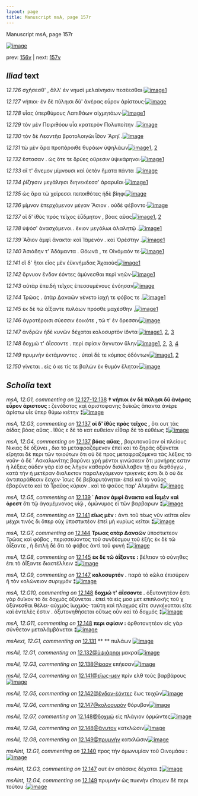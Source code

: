 ```yaml
---
layout: page
title: Manuscript msA, page 157r
---
```


Manuscript msA, page 157r

[![image](http://www.homermultitext.org/iipsrv?OBJ=IIP,1.0&FIF=/project/homer/pyramidal/deepzoom/hmt/vaimg/2017a/VA157RN_0328.tif&WID=100&CVT=JPEG)](http://www.homermultitext.org/ict2/?urn=urn:cite2:hmt:vaimg.2017a:VA157RN_0328)

prev:  [156v](../156v) | next:  [157v](../157v)

## *Iliad* text

*12.126* <a id="12.126"/> σχήσεσθ' , ἂλλ' ἐν νηυσὶ μελαίνηισιν πεσέεσθαι·[![image](http://www.homermultitext.org/iipsrv?OBJ=IIP,1.0&FIF=/project/homer/pyramidal/deepzoom/hmt/vaimg/2017a/VA157RN_0328.tif&RGN=0.1782,0.2066,0.4034,0.0233&WID=1000&CVT=JPEG)](http://www.homermultitext.org/ict2/?urn=urn:cite2:hmt:vaimg.2017a:VA157RN_0328@0.1782,0.2066,0.4034,0.0233)[1](#msAim_12.G1)

*12.127* <a id="12.127"/> νήπιοι· ἐν δὲ πύληισι δύ' ἀνέρας εὗρον ἀρίστους·[![image](http://www.homermultitext.org/iipsrv?OBJ=IIP,1.0&FIF=/project/homer/pyramidal/deepzoom/hmt/vaimg/2017a/VA157RN_0328.tif&RGN=0.1782,0.2269,0.4034,0.0233&WID=1000&CVT=JPEG)](http://www.homermultitext.org/ict2/?urn=urn:cite2:hmt:vaimg.2017a:VA157RN_0328@0.1782,0.2269,0.4034,0.0233)

*12.128* <a id="12.128"/> υἷας ὑπερθύμους Λαπιθάων αἰχμητάων·[![image](http://www.homermultitext.org/iipsrv?OBJ=IIP,1.0&FIF=/project/homer/pyramidal/deepzoom/hmt/vaimg/2017a/VA157RN_0328.tif&RGN=0.1762,0.2464,0.3854,0.0248&WID=1000&CVT=JPEG)](http://www.homermultitext.org/ict2/?urn=urn:cite2:hmt:vaimg.2017a:VA157RN_0328@0.1762,0.2464,0.3854,0.0248)[1](#msA_12.G2)

*12.129* <a id="12.129"/> τὸν μὲν Πειριθόου υἷα κρατερὸν Πολυποίτην .[![image](http://www.homermultitext.org/iipsrv?OBJ=IIP,1.0&FIF=/project/homer/pyramidal/deepzoom/hmt/vaimg/2017a/VA157RN_0328.tif&RGN=0.1782,0.2652,0.3854,0.0225&WID=1000&CVT=JPEG)](http://www.homermultitext.org/ict2/?urn=urn:cite2:hmt:vaimg.2017a:VA157RN_0328@0.1782,0.2652,0.3854,0.0225)

*12.130* <a id="12.130"/> τὸν δὲ Λεοντῆα βροτολοιγῶι ἶ̈σον Ἄρηϊ .[![image](http://www.homermultitext.org/iipsrv?OBJ=IIP,1.0&FIF=/project/homer/pyramidal/deepzoom/hmt/vaimg/2017a/VA157RN_0328.tif&RGN=0.1752,0.281,0.3303,0.027&WID=1000&CVT=JPEG)](http://www.homermultitext.org/ict2/?urn=urn:cite2:hmt:vaimg.2017a:VA157RN_0328@0.1752,0.281,0.3303,0.027)

*12.131* <a id="12.131"/> τὼ μὲν ἄρα προπάροιθε θυράων ὑψηλάων[![image](http://www.homermultitext.org/iipsrv?OBJ=IIP,1.0&FIF=/project/homer/pyramidal/deepzoom/hmt/vaimg/2017a/VA157RN_0328.tif&RGN=0.1742,0.2983,0.3804,0.027&WID=1000&CVT=JPEG)](http://www.homermultitext.org/ict2/?urn=urn:cite2:hmt:vaimg.2017a:VA157RN_0328@0.1742,0.2983,0.3804,0.027)[1](#msAim_12.G2), [2](#msAext_12.G1)

*12.132* <a id="12.132"/> ἕστασαν . ὡς ὅτε τε δρύες οὔρεσιν ὑψικάρηνοι·[![image](http://www.homermultitext.org/iipsrv?OBJ=IIP,1.0&FIF=/project/homer/pyramidal/deepzoom/hmt/vaimg/2017a/VA157RN_0328.tif&RGN=0.1732,0.3163,0.3904,0.0293&WID=1000&CVT=JPEG)](http://www.homermultitext.org/ict2/?urn=urn:cite2:hmt:vaimg.2017a:VA157RN_0328@0.1732,0.3163,0.3904,0.0293)[1](#msAil_12.G1)

*12.133* <a id="12.133"/> αἵ τ' ἄνεμον μίμνουσι καὶ ὑετὸν ἤματα πάντα .[![image](http://www.homermultitext.org/iipsrv?OBJ=IIP,1.0&FIF=/project/homer/pyramidal/deepzoom/hmt/vaimg/2017a/VA157RN_0328.tif&RGN=0.1722,0.3366,0.3904,0.024&WID=1000&CVT=JPEG)](http://www.homermultitext.org/ict2/?urn=urn:cite2:hmt:vaimg.2017a:VA157RN_0328@0.1722,0.3366,0.3904,0.024)

*12.134* <a id="12.134"/> ῥίζηισιν μεγάληισι διηνεκέεσσ' ἀραρυῖαι·[![image](http://www.homermultitext.org/iipsrv?OBJ=IIP,1.0&FIF=/project/homer/pyramidal/deepzoom/hmt/vaimg/2017a/VA157RN_0328.tif&RGN=0.1722,0.3576,0.3904,0.024&WID=1000&CVT=JPEG)](http://www.homermultitext.org/ict2/?urn=urn:cite2:hmt:vaimg.2017a:VA157RN_0328@0.1722,0.3576,0.3904,0.024)[1](#msAil_12.G2)

*12.135* <a id="12.135"/> ὡς ἄρα τὼ χείρεσσι πεποιθότες ἠδὲ βίηφι[![image](http://www.homermultitext.org/iipsrv?OBJ=IIP,1.0&FIF=/project/homer/pyramidal/deepzoom/hmt/vaimg/2017a/VA157RN_0328.tif&RGN=0.1722,0.3764,0.3904,0.024&WID=1000&CVT=JPEG)](http://www.homermultitext.org/ict2/?urn=urn:cite2:hmt:vaimg.2017a:VA157RN_0328@0.1722,0.3764,0.3904,0.024)

*12.136* <a id="12.136"/> μίμνον ἐπερχόμενον μέγαν Ἄσιον . οὐδὲ φέβοντο·[![image](http://www.homermultitext.org/iipsrv?OBJ=IIP,1.0&FIF=/project/homer/pyramidal/deepzoom/hmt/vaimg/2017a/VA157RN_0328.tif&RGN=0.1712,0.3937,0.4164,0.0308&WID=1000&CVT=JPEG)](http://www.homermultitext.org/ict2/?urn=urn:cite2:hmt:vaimg.2017a:VA157RN_0328@0.1712,0.3937,0.4164,0.0308)

*12.137* <a id="12.137"/> οἳ δ' ἰ̈θὺς πρὸς τεῖχος ἐΰδμητον , βόας αὔας[![image](http://www.homermultitext.org/iipsrv?OBJ=IIP,1.0&FIF=/project/homer/pyramidal/deepzoom/hmt/vaimg/2017a/VA157RN_0328.tif&RGN=0.1572,0.414,0.4354,0.027&WID=1000&CVT=JPEG)](http://www.homermultitext.org/ict2/?urn=urn:cite2:hmt:vaimg.2017a:VA157RN_0328@0.1572,0.414,0.4354,0.027)[1](#msA_12.G3), [2](#msA_12.G4)

*12.138* <a id="12.138"/> ὑψόσ' ἀνασχόμενοι . ἔκιον μεγάλωι ἀλαλητῷ .[![image](http://www.homermultitext.org/iipsrv?OBJ=IIP,1.0&FIF=/project/homer/pyramidal/deepzoom/hmt/vaimg/2017a/VA157RN_0328.tif&RGN=0.1732,0.4335,0.3964,0.027&WID=1000&CVT=JPEG)](http://www.homermultitext.org/ict2/?urn=urn:cite2:hmt:vaimg.2017a:VA157RN_0328@0.1732,0.4335,0.3964,0.027)[1](#msAil_12.G3)

*12.139* <a id="12.139"/> Ἄ̄σιον ἀμφὶ ἄνακτα· καὶ Ἰ̈αμενὸν . καὶ Ὀρέστην .[![image](http://www.homermultitext.org/iipsrv?OBJ=IIP,1.0&FIF=/project/homer/pyramidal/deepzoom/hmt/vaimg/2017a/VA157RN_0328.tif&RGN=0.1532,0.4515,0.4454,0.027&WID=1000&CVT=JPEG)](http://www.homermultitext.org/ict2/?urn=urn:cite2:hmt:vaimg.2017a:VA157RN_0328@0.1532,0.4515,0.4454,0.027)[1](#msA_12.G5)

*12.140* <a id="12.140"/> Ἀσιάδην τ' Ἀδάμαντα . Θόωνά , τε Οἰνόμαόν τε·[![image](http://www.homermultitext.org/iipsrv?OBJ=IIP,1.0&FIF=/project/homer/pyramidal/deepzoom/hmt/vaimg/2017a/VA157RN_0328.tif&RGN=0.1642,0.4703,0.4254,0.0248&WID=1000&CVT=JPEG)](http://www.homermultitext.org/ict2/?urn=urn:cite2:hmt:vaimg.2017a:VA157RN_0328@0.1642,0.4703,0.4254,0.0248)[1](#msAint_12.G1)

*12.141* <a id="12.141"/> οἳ δ' ἤτοι εἷος μὲν ἐϋκνήμιδας Ἀχαιοὺς[![image](http://www.homermultitext.org/iipsrv?OBJ=IIP,1.0&FIF=/project/homer/pyramidal/deepzoom/hmt/vaimg/2017a/VA157RN_0328.tif&RGN=0.1662,0.4869,0.3784,0.0248&WID=1000&CVT=JPEG)](http://www.homermultitext.org/ict2/?urn=urn:cite2:hmt:vaimg.2017a:VA157RN_0328@0.1662,0.4869,0.3784,0.0248)[1](#msA_12.G6)

*12.142* <a id="12.142"/> ὄρνυον ἔνδον ἐόντες ἀμύνεσθαι περὶ νηῶν·[![image](http://www.homermultitext.org/iipsrv?OBJ=IIP,1.0&FIF=/project/homer/pyramidal/deepzoom/hmt/vaimg/2017a/VA157RN_0328.tif&RGN=0.1622,0.5041,0.4044,0.0285&WID=1000&CVT=JPEG)](http://www.homermultitext.org/ict2/?urn=urn:cite2:hmt:vaimg.2017a:VA157RN_0328@0.1622,0.5041,0.4044,0.0285)[1](#msAint_12.G2)

*12.143* <a id="12.143"/> αὐτὰρ ἐπειδὴ τεῖχος ἐπεσσυμένους ἐνόησαν[![image](http://www.homermultitext.org/iipsrv?OBJ=IIP,1.0&FIF=/project/homer/pyramidal/deepzoom/hmt/vaimg/2017a/VA157RN_0328.tif&RGN=0.1672,0.5274,0.4184,0.024&WID=1000&CVT=JPEG)](http://www.homermultitext.org/ict2/?urn=urn:cite2:hmt:vaimg.2017a:VA157RN_0328@0.1672,0.5274,0.4184,0.024)

*12.144* <a id="12.144"/> Τρῶας . ἀτὰρ Δαναῶν γένετο ἰαχή τε φόβος τε .[![image](http://www.homermultitext.org/iipsrv?OBJ=IIP,1.0&FIF=/project/homer/pyramidal/deepzoom/hmt/vaimg/2017a/VA157RN_0328.tif&RGN=0.1502,0.547,0.4344,0.0248&WID=1000&CVT=JPEG)](http://www.homermultitext.org/ict2/?urn=urn:cite2:hmt:vaimg.2017a:VA157RN_0328@0.1502,0.547,0.4344,0.0248)[1](#msA_12.G7)

*12.145* <a id="12.145"/> ἐκ δὲ τὼ ἀΐξαντε πυλάων πρόσθε μαχέσθην ,[![image](http://www.homermultitext.org/iipsrv?OBJ=IIP,1.0&FIF=/project/homer/pyramidal/deepzoom/hmt/vaimg/2017a/VA157RN_0328.tif&RGN=0.1632,0.5627,0.4214,0.0316&WID=1000&CVT=JPEG)](http://www.homermultitext.org/ict2/?urn=urn:cite2:hmt:vaimg.2017a:VA157RN_0328@0.1632,0.5627,0.4214,0.0316)[1](#msA_12.G8)

*12.146* <a id="12.146"/> ἀγροτέροισι σύεσσιν ἐοικότε , τώ τ' ἐν ὄρεσσιν[![image](http://www.homermultitext.org/iipsrv?OBJ=IIP,1.0&FIF=/project/homer/pyramidal/deepzoom/hmt/vaimg/2017a/VA157RN_0328.tif&RGN=0.1632,0.5823,0.3994,0.0278&WID=1000&CVT=JPEG)](http://www.homermultitext.org/ict2/?urn=urn:cite2:hmt:vaimg.2017a:VA157RN_0328@0.1632,0.5823,0.3994,0.0278)

*12.147* <a id="12.147"/> ἀνδρῶν ἠδὲ κυνῶν δέχαται κολοσυρτὸν ἰ̈όντα·[![image](http://www.homermultitext.org/iipsrv?OBJ=IIP,1.0&FIF=/project/homer/pyramidal/deepzoom/hmt/vaimg/2017a/VA157RN_0328.tif&RGN=0.1652,0.6041,0.4284,0.024&WID=1000&CVT=JPEG)](http://www.homermultitext.org/ict2/?urn=urn:cite2:hmt:vaimg.2017a:VA157RN_0328@0.1652,0.6041,0.4284,0.024)[1](#msAil_12.G6), [2](#msA_12.G9), [3](#msAint_12.G3)

*12.148* <a id="12.148"/> δοχμώ τ' ἀΐσσοντε . περὶ σφίσιν ἄγνυτον ὕλην[![image](http://www.homermultitext.org/iipsrv?OBJ=IIP,1.0&FIF=/project/homer/pyramidal/deepzoom/hmt/vaimg/2017a/VA157RN_0328.tif&RGN=0.1622,0.6198,0.3974,0.027&WID=1000&CVT=JPEG)](http://www.homermultitext.org/ict2/?urn=urn:cite2:hmt:vaimg.2017a:VA157RN_0328@0.1622,0.6198,0.3974,0.027)[1](#msA_12.G10), [2](#msA_12.G11), [3](#msAil_12.G7), [4](#msAil_12.G8)

*12.149* <a id="12.149"/> πρυμνὴν ἐκτάμνοντες . ὑπαὶ δέ τε κόμπος ὀδόντων[![image](http://www.homermultitext.org/iipsrv?OBJ=IIP,1.0&FIF=/project/homer/pyramidal/deepzoom/hmt/vaimg/2017a/VA157RN_0328.tif&RGN=0.1592,0.6401,0.4364,0.0255&WID=1000&CVT=JPEG)](http://www.homermultitext.org/ict2/?urn=urn:cite2:hmt:vaimg.2017a:VA157RN_0328@0.1592,0.6401,0.4364,0.0255)[1](#msAil_12.G9), [2](#msAint_12.G4)

*12.150* <a id="12.150"/> γίνεται . εἰς ό κε τίς τε βαλὼν ἐκ θυμὸν ἕληται·[![image](http://www.homermultitext.org/iipsrv?OBJ=IIP,1.0&FIF=/project/homer/pyramidal/deepzoom/hmt/vaimg/2017a/VA157RN_0328.tif&RGN=0.1652,0.6589,0.4364,0.0255&WID=1000&CVT=JPEG)](http://www.homermultitext.org/ict2/?urn=urn:cite2:hmt:vaimg.2017a:VA157RN_0328@0.1652,0.6589,0.4364,0.0255)

## *Scholia* text

*msA, 12.G1, commenting on* [12.127-12.138](#12.127-12.138)  <a id="msA_12.G1"/> **‡ νήπιοι ἐν δὲ πύλῃσι δῦ ἀνέρας εὗρον ἀριστους :** ζενόδοτος καὶ ἀριστοφανης δυϊκῶς ἅπαντα ἀνέρε ἀρίστω υἷε ὑπερ θύμω κιέτην ⁑[![image](http://www.homermultitext.org/iipsrv?OBJ=IIP,1.0&FIF=/project/homer/pyramidal/deepzoom/hmt/vaimg/2017a/VA157RN_0328.tif&RGN=0.1681,0.1013,0.6409,0.0368&WID=1000&CVT=JPEG)](http://www.homermultitext.org/ict2/?urn=urn:cite2:hmt:vaimg.2017a:VA157RN_0328@0.1681,0.1013,0.6409,0.0368)

*msA, 12.G3, commenting on* [12.137](#12.137)  <a id="msA_12.G3"/> **οἰ δ' ϊθὺς πρὸς τεῖχος ,** ὅτι ουτ τὰς ἀίδας βόας αὔας . ἴθύς ε δὲ τὸ κατ ευθείαν εἶθαρ δὲ τὸ εὐθέως ⁑[![image](http://www.homermultitext.org/iipsrv?OBJ=IIP,1.0&FIF=/project/homer/pyramidal/deepzoom/hmt/vaimg/2017a/VA157RN_0328.tif&RGN=0.5955,0.3855,0.188,0.042&WID=1000&CVT=JPEG)](http://www.homermultitext.org/ict2/?urn=urn:cite2:hmt:vaimg.2017a:VA157RN_0328@0.5955,0.3855,0.188,0.042)

*msA, 12.G4, commenting on* [12.137](#12.137)  <a id="msA_12.G4"/> **βόας αὔας ,** βαρυτονοῦσιν οἱ πλείους Νικιας δὲ ὀξύνει , δια τὸ μεταφραζόμενον ἐπεὶ καὶ τὸ ξηράς ὀξύνεται εἴρηται δὲ περι τῶν τοιούτων ὅτι οὐ δὲ προς μεταφραζόμενα τὰς λέξεις τὸ νοῦν· ὁ δὲ ᾿ Ασκαλωνίτης βαρύνει χρὴ μέντοι γινώσκειν ὅτι μονήρης εστιν ἡ λέξεις οὐδεν γὰρ εἰσ ος λῆγον καθαρὸν δισύλλαβον τῇ αυ διφθόγγω , κατὰ τὴν ἡ μετέραν διαλεκτον παραλεγόμενον τριγενές ἐστι δι ὃ οὐ δε ἀντιπαράθεσιν ἔσχεν· ἴσως δὲ βεβαρυτόνηται· ἐπεὶ καὶ τὸ ναῦος ἐβαρύνετο καὶ τὸ Τραῦος κύριον . καὶ τὸ ψαῦος παρ' Αλκμᾶνι ⁑[![image](http://www.homermultitext.org/iipsrv?OBJ=IIP,1.0&FIF=/project/homer/pyramidal/deepzoom/hmt/vaimg/2017a/VA157RN_0328.tif&RGN=0.5911,0.4222,0.1914,0.1649&WID=1000&CVT=JPEG)](http://www.homermultitext.org/ict2/?urn=urn:cite2:hmt:vaimg.2017a:VA157RN_0328@0.5911,0.4222,0.1914,0.1649)

*msA, 12.G5, commenting on* [12.139](#12.139)  <a id="msA_12.G5"/> **᾿ ̣Ασιον ἀμφὶ ἄνακτα καὶ Ϊαμὲν καὶ ὀρεστ** ὅτι τῷ ἀγαμέμνονος υἱῷ , ὁμώνυμος εἶ τῶν βαρβαρων ⁑[![image](http://www.homermultitext.org/iipsrv?OBJ=IIP,1.0&FIF=/project/homer/pyramidal/deepzoom/hmt/vaimg/2017a/VA157RN_0328.tif&RGN=0.5826,0.5785,0.2022,0.0466&WID=1000&CVT=JPEG)](http://www.homermultitext.org/ict2/?urn=urn:cite2:hmt:vaimg.2017a:VA157RN_0328@0.5826,0.5785,0.2022,0.0466)

*msA, 12.G6, commenting on* [12.141](#12.141)  <a id="msA_12.G6"/> **εἵως μὲν :** ἀντι τοῦ τέως νῦν κεῖται οἷον μέχρι τινός δι ὅπερ οὐχ ὑποστικτέον ἐπεὶ μὴ κυρίως κεῖται ⁑[![image](http://www.homermultitext.org/iipsrv?OBJ=IIP,1.0&FIF=/project/homer/pyramidal/deepzoom/hmt/vaimg/2017a/VA157RN_0328.tif&RGN=0.5896,0.6168,0.2022,0.0533&WID=1000&CVT=JPEG)](http://www.homermultitext.org/ict2/?urn=urn:cite2:hmt:vaimg.2017a:VA157RN_0328@0.5896,0.6168,0.2022,0.0533)

*msA, 12.G7, commenting on* [12.144](#12.144)  <a id="msA_12.G7"/> **Τρωας ατὰρ Δαναῶν** ὑποστικτεον Τρῶας καὶ φόβος , περισσεύοντος τοῦ συνδέσμου τοῦ ἑξῆς ἐκ δὲ τῶ ἀΐξαντε , ἡ διπλὴ δὲ ὅτι τὸ φόβος ἀντὶ τοῦ φυγή ⁑[![image](http://www.homermultitext.org/iipsrv?OBJ=IIP,1.0&FIF=/project/homer/pyramidal/deepzoom/hmt/vaimg/2017a/VA157RN_0328.tif&RGN=0.1612,0.6589,0.6296,0.0616&WID=1000&CVT=JPEG)](http://www.homermultitext.org/ict2/?urn=urn:cite2:hmt:vaimg.2017a:VA157RN_0328@0.1612,0.6589,0.6296,0.0616)

*msA, 12.G8, commenting on* [12.145](#12.145)  <a id="msA_12.G8"/> **ἐκ δὲ τῶ ἀΐξαντε :** βέλτιον τὸ σύνηθες ἐπι τὸ ἀΐξαντε διαστέλλειν ⁑[![image](http://www.homermultitext.org/iipsrv?OBJ=IIP,1.0&FIF=/project/homer/pyramidal/deepzoom/hmt/vaimg/2017a/VA157RN_0328.tif&RGN=0.3419,0.7041,0.4153,0.0281&WID=1000&CVT=JPEG)](http://www.homermultitext.org/ict2/?urn=urn:cite2:hmt:vaimg.2017a:VA157RN_0328@0.3419,0.7041,0.4153,0.0281)

*msA, 12.G9, commenting on* [12.147](#12.147)  <a id="msA_12.G9"/> **κολοσυρτόν .** παρὰ τὸ κῶλα ἐπισύρειν ἢ τὸν κολώνειον συριγμόν ⁑[![image](http://www.homermultitext.org/iipsrv?OBJ=IIP,1.0&FIF=/project/homer/pyramidal/deepzoom/hmt/vaimg/2017a/VA157RN_0328.tif&RGN=0.1587,0.7113,0.4094,0.0303&WID=1000&CVT=JPEG)](http://www.homermultitext.org/ict2/?urn=urn:cite2:hmt:vaimg.2017a:VA157RN_0328@0.1587,0.7113,0.4094,0.0303)

*msA, 12.G10, commenting on* [12.148](#12.148)  <a id="msA_12.G10"/> **δοχμώ τ' ἀΐσσοντε .** ὀξυτονητέον ἔστι γὰρ δυϊκον τὸ δε δοχμὸς ὀξύνεται . ἐπεὶ τὰ εἰς μοσ μετ επιπλοκῆς τοῦ χ ὀξύνεσθαι θέλει· αὐχμός ἰωχμός· ταύτη καὶ πλοχμός εἴτε συγκέκοπται εἴτε καὶ ἐντελὲς ἐστιν . ὀξυτονηθήσεται οὕτως οὖν καὶ τὸ δοχμός ⁑[![image](http://www.homermultitext.org/iipsrv?OBJ=IIP,1.0&FIF=/project/homer/pyramidal/deepzoom/hmt/vaimg/2017a/VA157RN_0328.tif&RGN=0.1587,0.7339,0.6087,0.0347&WID=1000&CVT=JPEG)](http://www.homermultitext.org/ict2/?urn=urn:cite2:hmt:vaimg.2017a:VA157RN_0328@0.1587,0.7339,0.6087,0.0347)

*msA, 12.G11, commenting on* [12.148](#12.148)  <a id="msA_12.G11"/> **περι σφίσιν :** ὀρθοτονητέον εἰς γὰρ σύνθετον μεταλάμβάνεται ⁑[![image](http://www.homermultitext.org/iipsrv?OBJ=IIP,1.0&FIF=/project/homer/pyramidal/deepzoom/hmt/vaimg/2017a/VA157RN_0328.tif&RGN=0.3696,0.7532,0.3868,0.0248&WID=1000&CVT=JPEG)](http://www.homermultitext.org/ict2/?urn=urn:cite2:hmt:vaimg.2017a:VA157RN_0328@0.3696,0.7532,0.3868,0.0248)

*msAext, 12.G1, commenting on* [12.131](#12.131)  <a id="msAext_12.G1"/> **					 				** 					 πυλάων 				[![image](http://www.homermultitext.org/iipsrv?OBJ=IIP,1.0&FIF=/project/homer/pyramidal/deepzoom/hmt/vaimg/2017a/VA157RN_0328.tif&RGN=0.8288,0.305,0.043,0.0233&WID=1000&CVT=JPEG)](http://www.homermultitext.org/ict2/?urn=urn:cite2:hmt:vaimg.2017a:VA157RN_0328@0.8288,0.305,0.043,0.0233)

*msAil, 12.G1, commenting on* [12.132@ὑψιάρηοι](#12.132@ὑψιάρηοι)  <a id="msAil_12.G1"/> μακραί[![image](http://www.homermultitext.org/iipsrv?OBJ=IIP,1.0&FIF=/project/homer/pyramidal/deepzoom/hmt/vaimg/2017a/VA157RN_0328.tif&RGN=0.5253,0.3204,0.0352,0.0162&WID=1000&CVT=JPEG)](http://www.homermultitext.org/ict2/?urn=urn:cite2:hmt:vaimg.2017a:VA157RN_0328@0.5253,0.3204,0.0352,0.0162)

*msAil, 12.G3, commenting on* [12.138@έκιον](#12.138@έκιον)  <a id="msAil_12.G3"/> επήεσαν[![image](http://www.homermultitext.org/iipsrv?OBJ=IIP,1.0&FIF=/project/homer/pyramidal/deepzoom/hmt/vaimg/2017a/VA157RN_0328.tif&RGN=0.3604,0.4314,0.0436,0.0162&WID=1000&CVT=JPEG)](http://www.homermultitext.org/ict2/?urn=urn:cite2:hmt:vaimg.2017a:VA157RN_0328@0.3604,0.4314,0.0436,0.0162)

*msAil, 12.G4, commenting on* [12.141@εἵως-μεν](#12.141@εἵως-μεν)  <a id="msAil_12.G4"/> πρὶν ελθ τοὺς βαρβάρους[![image](http://www.homermultitext.org/iipsrv?OBJ=IIP,1.0&FIF=/project/homer/pyramidal/deepzoom/hmt/vaimg/2017a/VA157RN_0328.tif&RGN=0.2708,0.4832,0.1038,0.0162&WID=1000&CVT=JPEG)](http://www.homermultitext.org/ict2/?urn=urn:cite2:hmt:vaimg.2017a:VA157RN_0328@0.2708,0.4832,0.1038,0.0162)

*msAil, 12.G5, commenting on* [12.142@ἔνδον-ἐόντες](#12.142@ἔνδον-ἐόντες)  <a id="msAil_12.G5"/> ἕως τειχῶν[![image](http://www.homermultitext.org/iipsrv?OBJ=IIP,1.0&FIF=/project/homer/pyramidal/deepzoom/hmt/vaimg/2017a/VA157RN_0328.tif&RGN=0.2664,0.5016,0.0543,0.0162&WID=1000&CVT=JPEG)](http://www.homermultitext.org/ict2/?urn=urn:cite2:hmt:vaimg.2017a:VA157RN_0328@0.2664,0.5016,0.0543,0.0162)

*msAil, 12.G6, commenting on* [12.147@κολοσυρὸν](#12.147@κολοσυρὸν)  <a id="msAil_12.G6"/> θόρυβον[![image](http://www.homermultitext.org/iipsrv?OBJ=IIP,1.0&FIF=/project/homer/pyramidal/deepzoom/hmt/vaimg/2017a/VA157RN_0328.tif&RGN=0.4749,0.6041,0.0411,0.0147&WID=1000&CVT=JPEG)](http://www.homermultitext.org/ict2/?urn=urn:cite2:hmt:vaimg.2017a:VA157RN_0328@0.4749,0.6041,0.0411,0.0147)

*msAil, 12.G7, commenting on* [12.148@δοχμώ](#12.148@δοχμώ)  <a id="msAil_12.G7"/> εἰς πλάγιον ὁρμῶντες[![image](http://www.homermultitext.org/iipsrv?OBJ=IIP,1.0&FIF=/project/homer/pyramidal/deepzoom/hmt/vaimg/2017a/VA157RN_0328.tif&RGN=0.1866,0.6162,0.1106,0.0147&WID=1000&CVT=JPEG)](http://www.homermultitext.org/ict2/?urn=urn:cite2:hmt:vaimg.2017a:VA157RN_0328@0.1866,0.6162,0.1106,0.0147)

*msAil, 12.G8, commenting on* [12.148@ἄνυτον](#12.148@ἄνυτον)  <a id="msAil_12.G8"/> κατκλῶσιν[![image](http://www.homermultitext.org/iipsrv?OBJ=IIP,1.0&FIF=/project/homer/pyramidal/deepzoom/hmt/vaimg/2017a/VA157RN_0328.tif&RGN=0.4632,0.6218,0.046,0.0136&WID=1000&CVT=JPEG)](http://www.homermultitext.org/ict2/?urn=urn:cite2:hmt:vaimg.2017a:VA157RN_0328@0.4632,0.6218,0.046,0.0136)

*msAil, 12.G9, commenting on* [12.149@πρυμνὴν](#12.149@πρυμνὴν)  <a id="msAil_12.G9"/> κατκλῶσιν[![image](http://www.homermultitext.org/iipsrv?OBJ=IIP,1.0&FIF=/project/homer/pyramidal/deepzoom/hmt/vaimg/2017a/VA157RN_0328.tif&RGN=0.1979,0.6357,0.0328,0.0136&WID=1000&CVT=JPEG)](http://www.homermultitext.org/ict2/?urn=urn:cite2:hmt:vaimg.2017a:VA157RN_0328@0.1979,0.6357,0.0328,0.0136)

*msAint, 12.G1, commenting on* [12.140](#12.140)  <a id="msAint_12.G1"/> προς τὴν ὁμωνυμίαν τοῦ Οινομάου :[![image](http://www.homermultitext.org/iipsrv?OBJ=IIP,1.0&FIF=/project/homer/pyramidal/deepzoom/hmt/vaimg/2017a/VA157RN_0328.tif&RGN=0.1081,0.4703,0.0581,0.0353&WID=1000&CVT=JPEG)](http://www.homermultitext.org/ict2/?urn=urn:cite2:hmt:vaimg.2017a:VA157RN_0328@0.1081,0.4703,0.0581,0.0353)

*msAint, 12.G3, commenting on* [12.147](#12.147)  <a id="msAint_12.G3"/> ουτ ἐν απάσαις δέχαται ⁑[![image](http://www.homermultitext.org/iipsrv?OBJ=IIP,1.0&FIF=/project/homer/pyramidal/deepzoom/hmt/vaimg/2017a/VA157RN_0328.tif&RGN=0.0911,0.6003,0.0681,0.0308&WID=1000&CVT=JPEG)](http://www.homermultitext.org/ict2/?urn=urn:cite2:hmt:vaimg.2017a:VA157RN_0328@0.0911,0.6003,0.0681,0.0308)

*msAint, 12.G4, commenting on* [12.149](#12.149)  <a id="msAint_12.G4"/> πρυμνὴν ὡς πυκνὴν εἴπομεν δὲ περι τούτου :[![image](http://www.homermultitext.org/iipsrv?OBJ=IIP,1.0&FIF=/project/homer/pyramidal/deepzoom/hmt/vaimg/2017a/VA157RN_0328.tif&RGN=0.0871,0.6364,0.0771,0.0413&WID=1000&CVT=JPEG)](http://www.homermultitext.org/ict2/?urn=urn:cite2:hmt:vaimg.2017a:VA157RN_0328@0.0871,0.6364,0.0771,0.0413)